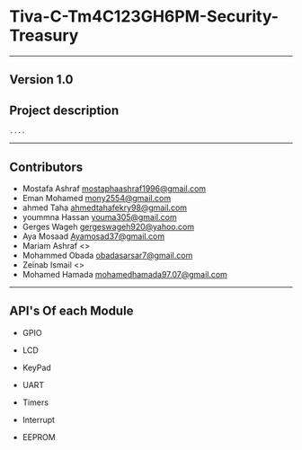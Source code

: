 # Tiva-C-Tm4C123GH6PM-Security-Treasury
---
**Version 1.0** 
---
## Project description
    ....

---

## Contributors 

  - Mostafa Ashraf <mostaphaashraf1996@gmail.com>
  - Eman Mohamed  <mony2554@gmail.com>
  - ahmed Taha <ahmedtahafekry98@gmail.com>
  - yoummna Hassan <youma305@gmail.com>
  - Gerges Wageh <gergeswageh920@yahoo.com>
  - Aya Mosaad <Ayamosad37@gmail.com>
  - Mariam Ashraf <>
  - Mohammed Obada <obadasarsar7@gmail.com>
  - Zeinab Ismail <>
  - Mohamed Hamada <mohamedhamada97.07@gmail.com>
  
---

## API's Of each Module
  - GPIO
      
  - LCD 
  
  - KeyPad
  
  - UART 
  
  - Timers
  
  - Interrupt 
  
  - EEPROM
  
